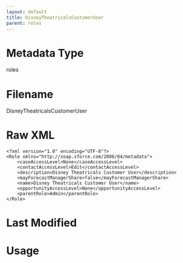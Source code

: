 ```yaml
---
layout: default
title: DisneyTheatricalsCustomerUser
parent: roles
---
```

# Metadata Type
roles


# Filename 
DisneyTheatricalsCustomerUser


# Raw XML
```
<?xml version="1.0" encoding="UTF-8"?>
<Role xmlns="http://soap.sforce.com/2006/04/metadata">
    <caseAccessLevel>None</caseAccessLevel>
    <contactAccessLevel>Edit</contactAccessLevel>
    <description>Disney Theatricals Customer User</description>
    <mayForecastManagerShare>false</mayForecastManagerShare>
    <name>Disney Theatricals Customer User</name>
    <opportunityAccessLevel>None</opportunityAccessLevel>
    <parentRole>Admin</parentRole>
</Role>
```


# Last Modified


# Usage
